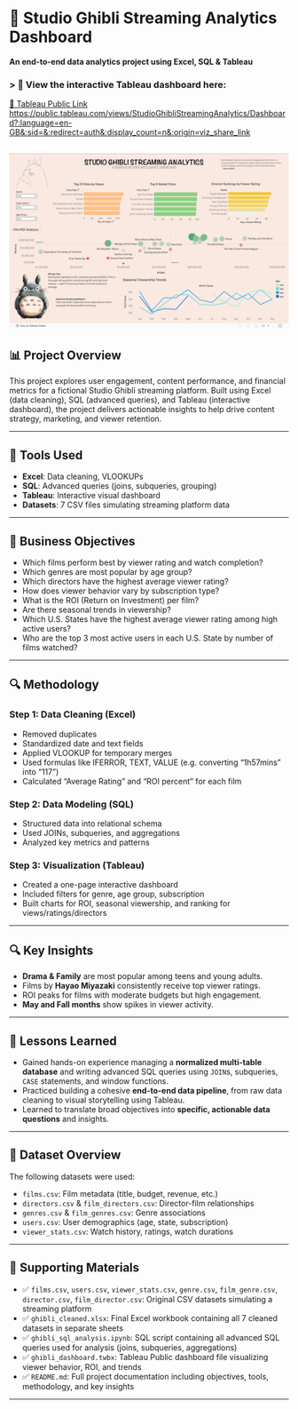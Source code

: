 # 🎥 Studio Ghibli Streaming Analytics Dashboard  

**An end-to-end data analytics project using Excel, SQL & Tableau**

### > 🎯 View the interactive Tableau dashboard here:  
[🔗 Tableau Public Link](#) https://public.tableau.com/views/StudioGhibliStreamingAnalytics/Dashboard?:language=en-GB&:sid=&:redirect=auth&:display_count=n&:origin=viz_share_link

![Dashboard Screenshot](Images/dashboard_screenshot.png)
---

## 📊 Project Overview

This project explores user engagement, content performance, and financial metrics for a fictional Studio Ghibli streaming platform. Built using Excel (data cleaning), SQL (advanced queries), and Tableau (interactive dashboard), the project delivers actionable insights to help drive content strategy, marketing, and viewer retention.

---

## 🧰 Tools Used

- **Excel**: Data cleaning, VLOOKUPs
- **SQL**: Advanced queries (joins, subqueries, grouping)
- **Tableau**: Interactive visual dashboard
- **Datasets**: 7 CSV files simulating streaming platform data

---

## 🎯 Business Objectives

- Which films perform best by viewer rating and watch completion?
- Which genres are most popular by age group?
- Which directors have the highest average viewer rating?
- How does viewer behavior vary by subscription type?
- What is the ROI (Return on Investment) per film?
- Are there seasonal trends in viewership?
- Which U.S. States have the highest average viewer rating among high active users?
- Who are the top 3 most active users in each U.S. State by number of films watched?

---

## 🔍 Methodology

### Step 1: Data Cleaning (Excel)
- Removed duplicates
- Standardized date and text fields
- Applied VLOOKUP for temporary merges 
- Used formulas like IFERROR, TEXT, VALUE (e.g. converting “1h57mins” into “117”)
- Calculated “Average Rating” and “ROI percent” for each film

### Step 2: Data Modeling (SQL)
- Structured data into relational schema
- Used JOINs, subqueries, and aggregations
- Analyzed key metrics and patterns

### Step 3: Visualization (Tableau)
- Created a one-page interactive dashboard
- Included filters for genre, age group, subscription
- Built charts for ROI, seasonal viewership, and ranking for views/ratings/directors

---

## 🔍 Key Insights

- **Drama & Family** are most popular among teens and young adults.
- Films by **Hayao Miyazaki** consistently receive top viewer ratings.
- ROI peaks for films with moderate budgets but high engagement.
- **May and Fall months** show spikes in viewer activity.

---

## 📘 Lessons Learned

- Gained hands-on experience managing a **normalized multi-table database** and writing advanced SQL queries using `JOIN`s, subqueries, `CASE` statements, and window functions.
- Practiced building a cohesive **end-to-end data pipeline**, from raw data cleaning to visual storytelling using Tableau.
- Learned to translate broad objectives into **specific, actionable data questions** and insights.

---

## 📂 Dataset Overview

The following datasets were used:

- `films.csv`: Film metadata (title, budget, revenue, etc.)
- `directors.csv` & `film_directors.csv`: Director-film relationships
- `genres.csv` & `film_genres.csv`: Genre associations
- `users.csv`: User demographics (age, state, subscription)
- `viewer_stats.csv`: Watch history, ratings, watch durations

---

## 📄 Supporting Materials

- ✅ `films.csv`, `users.csv`, `viewer_stats.csv`, `genre.csv`, `film_genre.csv`, `director.csv`, `film_director.csv`: Original CSV datasets simulating a streaming platform
- ✅ `ghibli_cleaned.xlsx`: Final Excel workbook containing all 7 cleaned datasets in separate sheets
- ✅ `ghibli_sql_analysis.ipynb`: SQL script containing all advanced SQL queries used for analysis (joins, subqueries, aggregations)
- ✅ `ghibli_dashboard.twbx`: Tableau Public dashboard file visualizing viewer behavior, ROI, and trends
- ✅ `README.md`: Full project documentation including objectives, tools, methodology, and key insights

---
